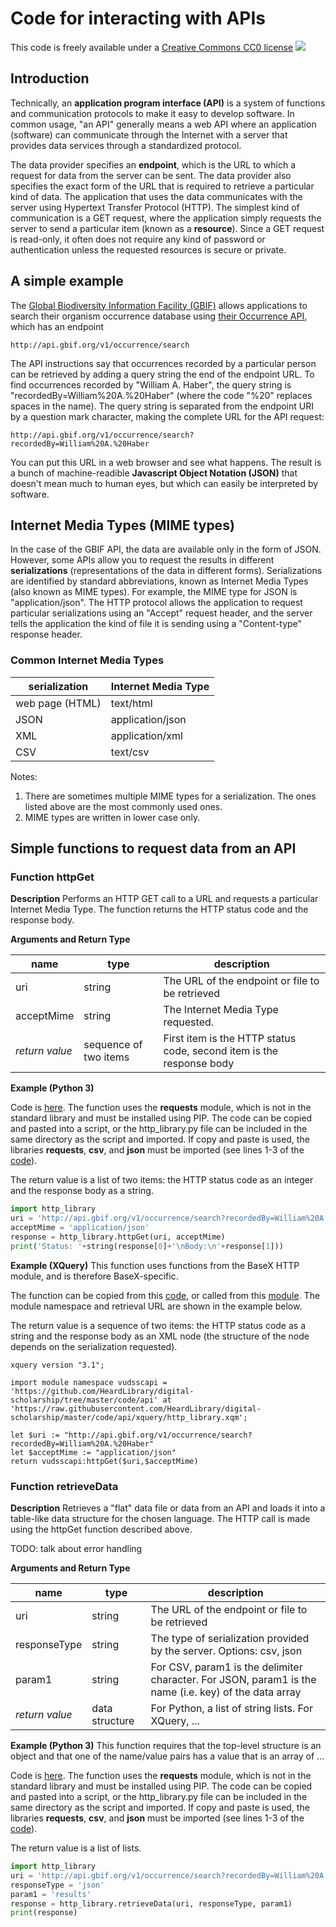 # Code for interacting with APIs

This code is freely available under a [Creative Commons CC0 license](https://creativecommons.org/publicdomain/zero/1.0/) ![](https://licensebuttons.net/l/zero/1.0/88x31.png)

## Introduction

Technically, an **application program interface (API)** is a system of functions and communication protocols to make it easy to develop software.  In common usage, "an API" generally means a web API where an application (software) can communicate through the Internet with a server that provides data services through a standardized protocol.  

The data provider specifies an **endpoint**, which is the URL to which a request for data from the server can be sent.  The data provider also specifies the exact form of the URL that is required to retrieve a particular kind of data.  The application that uses the data communicates with the server using Hypertext Transfer Protocol (HTTP).  The simplest kind of communication is a GET request, where the application simply requests the server to send a particular item (known as a **resource**).  Since a GET request is read-only, it often does not require any kind of password or authentication unless the requested resources is secure or private.

## A simple example

The [Global Biodiversity Information Facility (GBIF)](https://www.gbif.org/) allows applications to search their organism occurrence database using [their Occurrence API](https://www.gbif.org/developer/occurrence), which has an endpoint

```
http://api.gbif.org/v1/occurrence/search
```

The API instructions say that occurrences recorded by a particular person can be retrieved by adding a query string the end of the endpoint URL.  To find occurrences recorded by "William A. Haber", the query string is "recordedBy=William%20A.%20Haber" (where the code "%20" replaces spaces in the name).  The query string is separated from the endpoint URI by a question mark character, making the complete URL for the API request:

```
http://api.gbif.org/v1/occurrence/search?recordedBy=William%20A.%20Haber
```

You can put this URL in a web browser and see what happens. The result is a bunch of machine-readible **Javascript Object Notation (JSON)** that doesn't mean much to human eyes, but which can easily be interpreted by software.  

## Internet Media Types (MIME types)

In the case of the GBIF API, the data are available only in the form of JSON.  However, some APIs allow you to request the results in different **serializations** (representations of the data in different forms).  Serializations are identified by standard abbreviations, known as Internet Media Types (also known as MIME types).  For example, the MIME type for JSON is "application/json".  The HTTP protocol allows the application to request particular serializations using an "Accept" request header, and the server tells the application the kind of file it is sending using a "Content-type" response header.

### Common Internet Media Types

|serialization|Internet Media Type|
|---|---|
|web page (HTML)|text/html|
|JSON|application/json|
|XML|application/xml|
|CSV|text/csv|

Notes:
1. There are sometimes multiple MIME types for a serialization.  The ones listed above are the most commonly used ones.
2. MIME types are written in lower case only.

## Simple functions to request data from an API

### Function httpGet

**Description** Performs an HTTP GET call to a URL and requests a particular Internet Media Type.  The function returns the HTTP status code and the response body.

**Arguments and Return Type**

| name | type | description|
|---|---|---|
| uri | string | The URL of the endpoint or file to be retrieved |
| acceptMime | string | The Internet Media Type requested. |
| *return value* | sequence of two items | First item is the HTTP status code, second item is the response body |

**Example (Python 3)**

Code is [here](python/http_library.py).  The function uses the **requests** module, which is not in the standard library and must be installed using PIP.  The code can be copied and pasted into a script, or the http_library.py file can be included in the same directory as the script and imported. If copy and paste is used, the libraries **requests**, **csv**, and **json** must be imported (see lines 1-3 of the [code](python/http_library.py)).

The return value is a list of two items: the HTTP status code as an integer and the response body as a string.

```python
import http_library
uri = 'http://api.gbif.org/v1/occurrence/search?recordedBy=William%20A.%20Haber'
acceptMime = 'application/json'
response = http_library.httpGet(uri, acceptMime)
print('Status: '+string(response[0]+'\nBody:\n'+response[1]))
```

**Example (XQuery)**
This function uses functions from the BaseX HTTP module, and is therefore BaseX-specific.

The function can be copied from this [code](xquery/http_library.xq), or called from this [module](xquery/http_library.xqm).  The module namespace and retrieval URL are shown in the example below.

The return value is a sequence of two items: the HTTP status code as a string and the response body as an XML node (the structure of the node depends on the serialization requested).

```xquery
xquery version "3.1";

import module namespace vudsscapi = 'https://github.com/HeardLibrary/digital-scholarship/tree/master/code/api' at 'https://raw.githubusercontent.com/HeardLibrary/digital-scholarship/master/code/api/xquery/http_library.xqm';

let $uri := "http://api.gbif.org/v1/occurrence/search?recordedBy=William%20A.%20Haber"
let $acceptMime := "application/json"
return vudsscapi:httpGet($uri,$acceptMime)
```

### Function retrieveData

**Description** Retrieves a "flat" data file or data from an API and loads it into a table-like data structure for the chosen language.  The HTTP call is made using the httpGet function described above.

TODO: talk about error handling

**Arguments and Return Type**

| name | type | description|
|---|---|---|
| uri | string | The URL of the endpoint or file to be retrieved |
| responseType | string | The type of serialization provided by the server. Options: csv, json |
| param1 | string | For CSV, param1 is the delimiter character.  For JSON, param1 is the name (i.e. key) of the data array |
| *return value* | data structure | For Python, a list of string lists.  For XQuery, ... |

**Example (Python 3)**
This function requires that the top-level structure is an object and that one of the name/value pairs has a value that is an array of ...

Code is [here](python/http_library.py).  The function uses the **requests** module, which is not in the standard library and must be installed using PIP.  The code can be copied and pasted into a script, or the http_library.py file can be included in the same directory as the script and imported. If copy and paste is used, the libraries **requests**, **csv**, and **json** must be imported (see lines 1-3 of the [code](python/http_library.py)).

The return value is a list of lists.

```python
import http_library
uri = 'http://api.gbif.org/v1/occurrence/search?recordedBy=William%20A.%20Haber'
responseType = 'json'
param1 = 'results'
response = http_library.retrieveData(uri, responseType, param1)
print(response)
```

